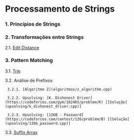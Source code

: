 
# Processamento de Strings


### 1. Princípios de Strings

### 2. Transformações entre Strings 

2.1. [Edit Distance](algoritmos/edit_distance.cpp)

### 3. Pattern Matching
   
3.1. [Trie](algoritmos/trie.cpp)

3.2. Análise de Prefixos 

     3.2.1. [Algoritmo Z](algoritmos/z_algorithm.cpp)
     
     3.2.2. Upsolving: [K. Dishonest Driver](https://codeforces.com/gym/102465/problem/K) [[Solução](upsolving/k_dishonest_driver.cpp)]
     
     3.2.3. Upsolving: [126B - Password](https://codeforces.com/contest/126/problem/B) [[Solução](upsolving/126b_password.cpp)] 
   
3.3. [Suffix Array](algoritmos/suffix_array.cpp)
 
